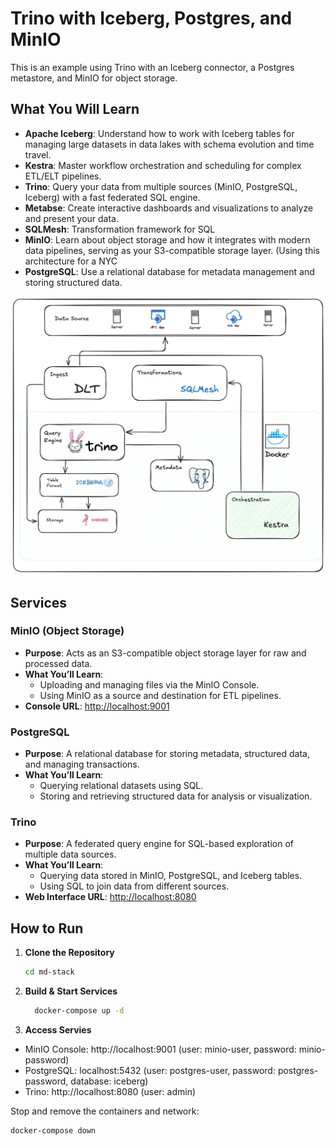 # Trino with Iceberg, Postgres, and MinIO

This is an example using Trino with an Iceberg connector, a Postgres metastore, and MinIO for object storage.

## What You Will Learn

- **Apache Iceberg**: Understand how to work with Iceberg tables for managing large datasets in data lakes with schema evolution and time travel.
- **Kestra**: Master workflow orchestration and scheduling for complex ETL/ELT pipelines.
- **Trino**: Query your data from multiple sources (MinIO, PostgreSQL, Iceberg) with a fast federated SQL engine.
- **Metabse**: Create interactive dashboards and visualizations to analyze and present your data.
- **SQLMesh**: Transformation framework for SQL
- **MinIO**: Learn about object storage and how it integrates with modern data pipelines, serving as your S3-compatible storage layer. (Using this architecture for a NYC 
- **PostgreSQL**: Use a relational database for metadata management and storing structured data.

<p align='center'>
  <img src='mds.png')
</p>

## Services

### MinIO (Object Storage)
- **Purpose**: Acts as an S3-compatible object storage layer for raw and processed data.
- **What You’ll Learn**:
  - Uploading and managing files via the MinIO Console.
  - Using MinIO as a source and destination for ETL pipelines.
- **Console URL**: [http://localhost:9001](http://localhost:9001)

### PostgreSQL
- **Purpose**: A relational database for storing metadata, structured data, and managing transactions.
- **What You’ll Learn**:
  - Querying relational datasets using SQL.
  - Storing and retrieving structured data for analysis or visualization.

### Trino
- **Purpose**: A federated query engine for SQL-based exploration of multiple data sources.
- **What You’ll Learn**:
  - Querying data stored in MinIO, PostgreSQL, and Iceberg tables.
  - Using SQL to join data from different sources.
- **Web Interface URL**: [http://localhost:8080](http://localhost:8080)


## How to Run

1. **Clone the Repository**  
   ```bash
   cd md-stack
   ```

2. **Build & Start Services**
    ``` bash
      docker-compose up -d
    ```

4. **Access Servies**
 - MinIO Console: http://localhost:9001 (user: minio-user, password: minio-password)
 - PostgreSQL: localhost:5432 (user: postgres-user, password: postgres-password, database: iceberg)
 - Trino: http://localhost:8080 (user: admin)


Stop and remove the containers and network:
```shell
docker-compose down
```
